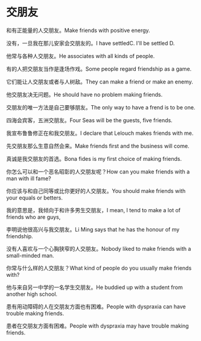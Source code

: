 # 交朋友

<p><span class="chinese">和有正能量的人交朋友。</span><span class="english">Make friends with positive energy.</span></p>

<p><span class="chinese">没有，一旦我在那儿安家会交朋友的。</span><span class="english">I have settledC. I'll be settled D.</span></p>

<p><span class="chinese">他常与各种人交朋友。</span><span class="english">He associates with all kinds of people.</span></p>

<p><span class="chinese">有的人把交朋友当作是逢场作戏。</span><span class="english">Some people regard friendship as a game.</span></p>

<p><span class="chinese">它们能让人交朋友或者与人树敌。</span><span class="english">They can make a friend or make an enemy.</span></p>

<p><span class="chinese">他交朋友决无问题。</span><span class="english">He should have no problem making friends.</span></p>

<p><span class="chinese">交朋友的唯一方法是自己要够朋友。</span><span class="english">The only way to have a frend is to be one.</span></p>

<p><span class="chinese">四海会宾客，五洲交朋友。</span><span class="english">Four Seas will be the guests, five friends.</span></p>

<p><span class="chinese">我宣布鲁鲁修正在和我交朋友。</span><span class="english">I declare that Lelouch makes friends with me.</span></p>

<p><span class="chinese">先交朋友那么生意自然会来。</span><span class="english">Make friends first and the business will come.</span></p>

<p><span class="chinese">真诚是我交朋友的首选。</span><span class="english">Bona fides is my first choice of making friends.</span></p>

<p><span class="chinese">你怎么可以和一个恶名昭彰的人交朋友呢？</span><span class="english">How can you make friends with a man with ill fame?</span></p>

<p><span class="chinese">你应该与和自己同等或比你更好的人交朋友。</span><span class="english">You should make friends with your equals or betters.</span></p>

<p><span class="chinese">我的意思是，我倾向于和许多男生交朋友，</span><span class="english">I mean, I tend to make a lot of friends who are guys,</span></p>

<p><span class="chinese">李明说他很高兴与我交朋友。</span><span class="english">Li Ming says that he has the honour of my friendship.</span></p>

<p><span class="chinese">没有人喜欢与一个心胸狭窄的人交朋友。</span><span class="english">Nobody liked to make friends with a small-minded man.</span></p>

<p><span class="chinese">你常与什么样的人交朋友？</span><span class="english">What kind of people do you usually make friends with?</span></p>

<p><span class="chinese">他与来自另一中学的一名学生交朋友。</span><span class="english">He buddied up with a student from another high school.</span></p>

<p><span class="chinese">患有用动障碍的人在交朋友方面也有困难。</span><span class="english">People with dyspraxia can have trouble making friends.</span></p>

<p><span class="chinese">患者在交朋友方面有困难。</span><span class="english">People with dyspraxia may have trouble making friends.</span></p>

